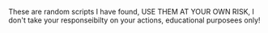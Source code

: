 These are random scripts I have found, USE THEM AT YOUR OWN RISK, I don't take your responseibilty on your actions, educational  purposees only!
